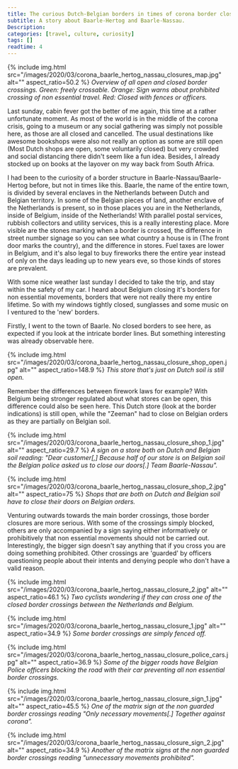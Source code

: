 ```yaml
---
title: The curious Dutch-Belgian borders in times of corona border closures
subtitle: A story about Baarle-Hertog and Baarle-Nassau.
Description:
categories: [travel, culture, curiosity]
tags: []
readtime: 4
---
```


{% include img.html src="/images/2020/03/corona_baarle_hertog_nassau_closures_map.jpg" alt="" aspect_ratio=50.2 %}
_Overview of all open and closed border crossings. Green: freely crossable. Orange: Sign warns about prohibited crossing of non essential travel. Red: Closed with fences or officers._

Last sunday, cabin fever got the better of me again, this time at a rather unfortunate moment. As most of the world is in the middle of the corona crisis, going to a museum or any social gathering was simply not possible here, as those are all closed and cancelled. The usual destinations like awesome bookshops were also not really an option as some are still open (Most Dutch shops are open, some voluntarily closed) but very crowded and social distancing there didn't seem like a fun idea. Besides, I already stocked up on books at the layover on my way back from South Africa.

I had been to the curiosity of a border structure in Baarle-Nassau/Baarle-Hertog before, but not in times like this. Baarle, the name of the entire town, is divided by several enclaves in the Netherlands between Dutch and Belgian territory. In some of the Belgian pieces of land, another enclave of the Netherlands is present, so in those places you are in the Netherlands, inside of Belgium, inside of the Netherlands! With parallel postal services, rubbish collectors and utility services, this is a really interesting place. More visible are the stones marking when a border is crossed, the difference in street number signage so you can see what country a house is in (The front door marks the country), and the difference in stores. Fuel taxes are lower in Belgium, and it's also legal to buy fireworks there the entire year instead of only on the days leading up to new years eve, so those kinds of stores are prevalent.

With some nice weather last sunday I decided to take the trip, and stay within the safety of my car. I heard about Belgium closing it's borders for non essential movements, borders that were not really there my entire lifetime. So with my windows tightly closed, sunglasses and some music on I ventured to the 'new' borders.

Firstly, I went to the town of Baarle. No closed borders to see here, as expected if you look at the intricate border lines. But something interesting was already observable here.

{% include img.html src="/images/2020/03/corona_baarle_hertog_nassau_closure_shop_open.jpg" alt="" aspect_ratio=148.9 %}
_This store that's just on Dutch soil is still open._

Remember the differences between firework laws for example? With Belgium being stronger regulated about what stores can be open, this difference could also be seen here. This Dutch store (look at the border indications) is still open, while the "Zeeman" had to close on Belgian orders as they are partially on Belgian soil.

{% include img.html src="/images/2020/03/corona_baarle_hertog_nassau_closure_shop_1.jpg" alt="" aspect_ratio=29.7 %}
_A sign on a store both on Dutch and Belgian soil reading: "Dear customer[,] Because half of our store is on Belgian soil the Belgian police asked us to close our doors[.] Team Baarle-Nassau"._

{% include img.html src="/images/2020/03/corona_baarle_hertog_nassau_closure_shop_2.jpg" alt="" aspect_ratio=75 %}
_Shops that are both on Dutch and Belgian soil have to close their doors on Belgian orders._

Venturing outwards towards the main border crossings, those border closures are more serious. With some of the crossings simply blocked, others are only accompanied by a sign saying either informatively or prohibitively that non essential movements should not be carried out. Interestingly, the bigger sign doesn't say anything that if you cross you are doing something prohibited. Other crossings are 'guarded' by officers questioning people about their intents and denying people who don't have a valid reason.

{% include img.html src="/images/2020/03/corona_baarle_hertog_nassau_closure_2.jpg" alt="" aspect_ratio=46.1 %}
_Two cyclists wondering if they can cross one of the closed border crossings between the Netherlands and Belgium._

{% include img.html src="/images/2020/03/corona_baarle_hertog_nassau_closure_1.jpg" alt="" aspect_ratio=34.9 %}
_Some border crossings are simply fenced off._

{% include img.html src="/images/2020/03/corona_baarle_hertog_nassau_closure_police_cars.jpg" alt="" aspect_ratio=36.9 %}
_Some of the bigger roads have Belgian Police officers blocking the road with their car preventing all non essential border crossings._

{% include img.html src="/images/2020/03/corona_baarle_hertog_nassau_closure_sign_1.jpg" alt="" aspect_ratio=45.5 %}
_One of the matrix sign at the non guarded border crossings reading "Only necessary movements[.] Together against corona"._

{% include img.html src="/images/2020/03/corona_baarle_hertog_nassau_closure_sign_2.jpg" alt="" aspect_ratio=34.9 %}
_Another of the matrix signs at the non guarded border crossings reading "unnecessary movements prohibited"._